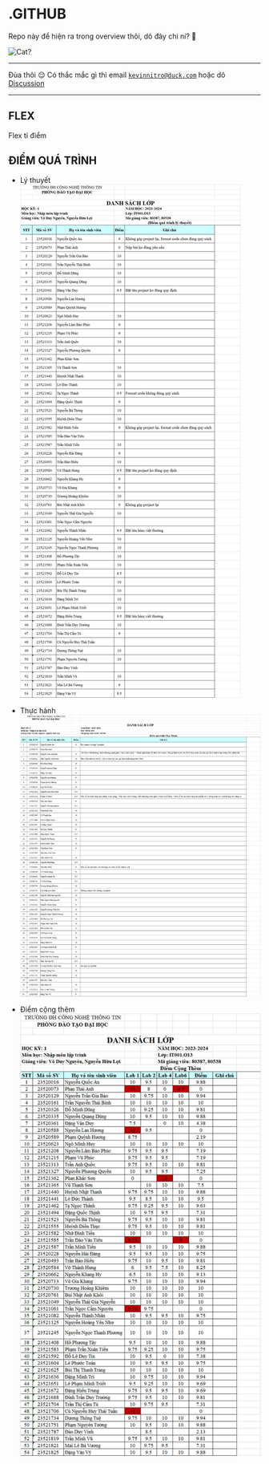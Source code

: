 # .GITHUB

Repo này để hiện ra trong overview thôi, dô đây chi ní? 🤨

![Cat?](https://media.tenor.com/_GyQQn6AUWkAAAAC/cat.gif)

---

Đùa thôi 😌 Có thắc mắc gì thì email [`kevinnitro@duck.com`](mailto:kevinnitro@duck.com) hoặc dô [Discussion](../../discussions/)

---

## FLEX

Flex tí điểm

## ĐIỂM QUÁ TRÌNH

-   Lý thuyết
    ![Điểm quá trình - Lý thuyết](img/Diem/DiemQuaTrinh-LyThuyet.jpg)

-   Thực hành
    ![Điểm quá trình - Thực hành](img/Diem/DiemQuaTrinh-ThucHanh.jpg)

-   Điểm cộng thêm
    ![Điểm cộng thêm](img/Diem/DiemCongThem.jpg)
